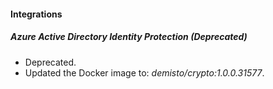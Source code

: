 
#### Integrations
##### Azure Active Directory Identity Protection  (Deprecated)
- Deprecated. 
- Updated the Docker image to: *demisto/crypto:1.0.0.31577*.
